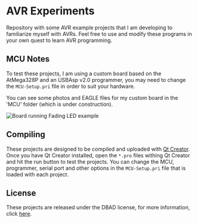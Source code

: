 # AVR Experiments

Repository with some AVR example projects that I am developing to familiarize myself with AVRs.
Feel free to use and modify these programs in your own quest to learn AVR programming.

## MCU Notes

To test these projects, I am using a custom board based on the AtMega328P and an USBAsp v2.0 programmer, you may need to change the `MCU-Setup.pri` file in order to suit your hardware.

You can see some photos and EAGLE files for my custom board in the 'MCU' folder (which is under construction).

![Board running Fading LED example](https://raw.githubusercontent.com/alex-spataru/AVR-Experiments/master/MCU/Photos/Board%20running%20Fading%20LED%20example.jpg)

## Compiling

These projects are designed to be compiled and uploaded with [Qt Creator](http://doc.qt.io/qtcreator/). Once you have Qt Creator installed, open the `*.pro` files withing Qt Creator and hit the run button to test the projects. You can change the MCU, programmer, serial port and other options in the `MCU-Setup.pri` file that is loaded with each project.

## License

These projects are released under the DBAD license, for more information, click [here](LICENSE.md).
